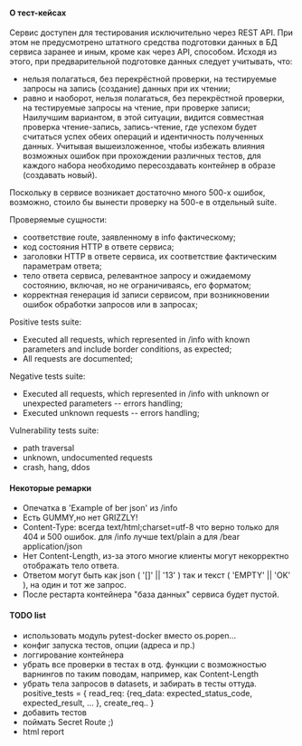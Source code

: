 #### О тест-кейсах
Сервис доступен для тестирования исключительно через REST API.
При этом не предусмотрено штатного средства подготовки данных в БД сервиса заранее и иным, кроме как через API, способом.
Исходя из этого, при предварительной подготовке данных следует учитывать, что:
- нельзя полагаться, без перекрёстной проверки, на тестируемые запросы на запись (создание) данных при их чтении;
- равно и наоборот, нельзя полагаться, без перекрёстной проверки, на тестируемые запросы на чтение, при проверке записи;
Наилучшим вариантом, в этой ситуации, видится совместная проверка чтение-запись, запись-чтение, где успехом будет считаться успех обеих операций 
и идентичность полученных данных.
Учитывая вышеизложенное, чтобы избежать влияния возможных ошибок при прохождении различных тестов, для каждого набора необходимо пересоздавать
контейнер в образе (создавать новый).

Поскольку в сервисе возникает достаточно много 500-х ошибок, возможно, стоило бы вынести проверку на 500-е в отдельный suite.

Проверяемые сущности:
- соответствие route, заявленному в info фактическому;
- код состояния HTTP в ответе сервиса;
- заголовки HTTP в ответе сервиса, их соответствие фактическим параметрам ответа;
- тело ответа сервиса, релевантное запросу и ожидаемому состоянию, включая, но не ограничиваясь, его форматом;
- корректная генерация id записи сервисом, при возникновении ошибок обработки запросов или в запросах;

Positive tests suite:
- Executed all requests, which represented in /info with known parameters and include border conditions, as expected;
- All requests are documented;

Negative tests suite:
- Executed all requests, which represented in /info with unknown or unexpected parameters  -- errors handling;
- Executed unknown requests -- errors handling;

Vulnerability tests suite:
- path traversal
- unknown, undocumented requests
- crash, hang, ddos

#### Некоторые ремарки
- Опечатка в 'Example of ber json' из /info
- Есть GUMMY,но нет GRIZZLY!
- Content-Type: всегда text/html;charset=utf-8 что верно только для 404 и 500 ошибок.
  для /info лучше text/plain 
  а для /bear application/json
- Нет Content-Length, из-за этого многие клиенты могут некорректно отображать тело ответа.
- Ответом могут быть как json ( '[]' || '13' ) так и текст ( 'EMPTY' || 'OK' ), на один и тот же запрос.
- После рестарта контейнера "база данных" сервиса будет пустой.

#### TODO list
- использовать модуль pytest-docker вместо os.popen...
- конфиг запуска тестов, опции (адреса и пр.)
- логгирование контейнера
- убрать все проверки в тестах в отд. функции c возможностью варнингов по таким поводам, например, как Content-Length
- убрать тела запросов в datasets, и забирать в тесты оттуда. 
    positive_tests = { read_req: {req_data: expected_status_code, expected_result, ... }, create_req.. }
- добавить тестов
- поймать Secret Route ;)
- html report

